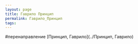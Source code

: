 ```yaml
---
layout: page
title: Гаврило Принцип
permalink: Гаврило_Принцип
tags: 
---
```

#перенаправление [Принцип, Гаврило](../Принцип, Гаврило)